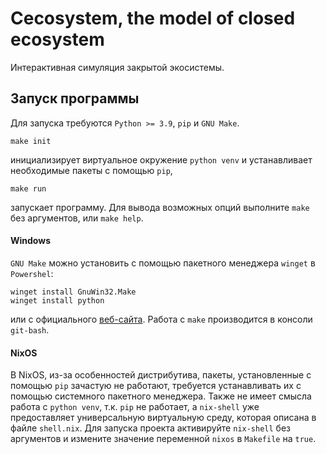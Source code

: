 # Cecosystem, the model of closed ecosystem

Интерактивная симуляция закрытой экосистемы.

## Запуск программы

Для запуска требуются `Python >= 3.9`, `pip`  и `GNU Make`.
```
make init
```
инициализирует виртуальное окружение `python venv` и устанавливает необходимые пакеты с помощью `pip`,
```
make run
```
запускает программу. Для вывода возможных опций выполните `make` без аргументов,
или `make help`.


#### Windows

`GNU Make` можно установить с помощью пакетного менеджера `winget` в `Powershel`:
```
winget install GnuWin32.Make
winget install python
```
или с официального [веб-сайта](https://gnuwin32.sourceforge.net/packages/make.htm).
Работа с `make` производится в консоли `git-bash`.

#### NixOS
В NixOS, из-за особенностей дистрибутива, пакеты, установленные с помощью `pip`
зачастую не работают, требуется устанавливать их с помощью системного пакетного
менеджера. Также не имеет смысла работа с `python venv`, т.к. `pip` не работает,
а `nix-shell` уже предоставляет универсальную виртуальную среду, которая описана
в файле `shell.nix`. Для запуска проекта активируйте `nix-shell` без аргументов
и измените значение переменной `nixos` в `Makefile` на `true`.


	
